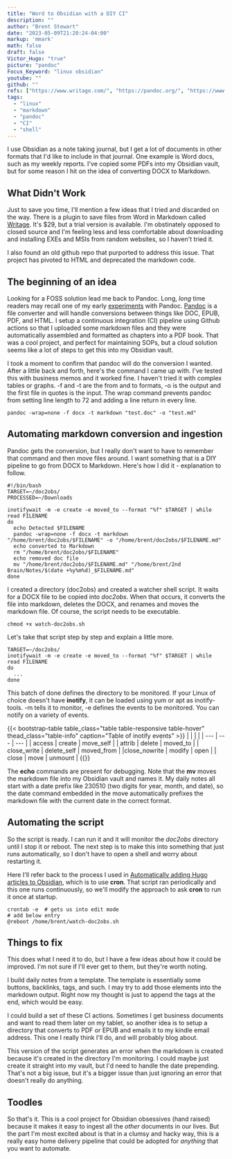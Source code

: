 ```yaml
---
title: "Word to Obsidian with a DIY CI"
description: ""
author: "Brent Stewart"
date: "2023-05-09T21:20:24-04:00"
markup: 'mmark'
math: false
draft: false
Victor_Hugo: "true"
picture: "pandoc"
Focus_Keyword: "linux obsidian"
youtube: ""
github: ""
refs: ["https://www.writage.com/", "https://pandoc.org/", "https://www.linuxjournal.com/content/linux-filesystem-events-inotify"]
tags:
  - "linux"
  - "markdown"
  - "pandoc"
  - "CI"
  - "shell"
---
```


I use Obsidian as a note taking journal, but I get a lot of documents in other formats that I'd like to include in that journal.  One example is Word docs, such as my weekly reports.  I've copied some PDFs into my Obsidian vault, but for some reason I hit on the idea of converting DOCX to Markdown.

## What Didn't Work

Just to save you time, I'll mention a few ideas that I tried and discarded on the way.  There is a plugin to save files from Word in Markdown called [Writage](https://www.writage.com/).  It's $29, but a trial version is available.  I'm obstinately opposed to closed source and I'm feeling less and less comfortable about downloading and installing EXEs and MSIs from random websites, so I haven't tried it.

I also found an old github repo that purported to address this issue.  That project has pivoted to HTML and deprecated the markdown code.

## The beginning of an idea
Looking for a FOSS solution lead me back to Pandoc.  Long, _long_ time readers may recall one of my early [experiments](/200919_pandoc_improved) with Pandoc.  [Pandoc](https://pandoc.org/) is a file converter and will handle conversions between things like DOC, EPUB, PDF, and HTML.  I setup a continuous integration (CI) pipeline using Github actions so that I uploaded some markdown files and they were automatically assembled and formatted as chapters into a PDF book.  That was a cool project, and perfect for maintaining SOPs, but a cloud solution seems like a lot of steps to get this into my Obsidian vault.

I took a moment to confirm that pandoc will do the conversion I wanted.  After a little back and forth, here's the command I came up with.  I've tested this with business memos and it worked fine.  I haven't tried it with complex tables or graphs.  -f and -t are the from and to formats, -o is the output and the first file in quotes is the input.  The wrap command prevents pandoc from setting line length to 72 and adding a line return in every line.

    pandoc -wrap=none -f docx -t markdown "test.doc" -o "test.md"

## Automating markdown conversion and ingestion
Pandoc gets the conversion, but I really don't want to have to remember that command and then move files around.  I want something that is a DIY pipeline to go from DOCX to Markdown.  Here's how I did it - explanation to follow.

    #!/bin/bash
    TARGET=~/doc2obs/
    PROCESSED=~/Downloads

    inotifywait -m -e create -e moved_to --format "%f" $TARGET | while read FILENAME
    do
      echo Detected $FILENAME
      pandoc -wrap=none -f docx -t markdown "/home/brent/doc2obs/$FILENAME" -o "/home/brent/doc2obs/$FILENAME.md"
      echo converted to Markdown
      rm "/home/brent/doc2obs/$FILENAME"
      echo removed doc file
      mv "/home/brent/doc2obs/$FILENAME.md" "/home/brent/2nd Brain/Notes/$(date +%y%m%d)_$FILENAME.md"
    done

I created a directory (doc2obs) and created a watcher shell script.  It waits for a DOCX file to be copied into _doc2obs_.  When that occurs, it converts the file into markdown, deletes the DOCX, and renames and moves the markdown file.  Of course, the script needs to be executable.

    chmod +x watch-doc2obs.sh

Let's take that script step by step and explain a little more.

    TARGET=~/doc2obs/
    inotifywait -m -e create -e moved_to --format "%f" $TARGET | while read FILENAME
    do
      ...
    done

This batch of done defines the directory to be monitored.  If your Linux of choice doesn't have __inotify__, it can be loaded using yum or apt as inotify-tools.  -m tells it to monitor, -e defines the events to be monitored.  You can notify on a variety of events.

{{< bootstrap-table table_class="table table-responsive table-hover" thead_class="table-info" caption="Table of inotify events" >}}
|  |  |  |
| --- | --- | --- |
| access |	create |	move_self |
| attrib |	delete |	moved_to |
| close_write |	delete_self |	moved_from |
|close_nowrite |	modify |	open |
| close |	move |	unmount |
{{</bootstrap-table>}}

The __echo__ commands are present for debugging.  Note that the __mv__ moves the markdown file into my Obsidian vault and names it.  My daily notes all start with a date prefix like 230510 (two digits for year, month, and date), so the date command embedded in the move automatically prefixes the markdown file with the current date in the correct format.

## Automating the script

So the script is ready.  I can run it and it will monitor the _doc2obs_ directory until I stop it or reboot.  The next step is to make this into something that just runs automatically, so I don't have to open a shell and worry about restarting it.

Here I'll refer back to the process I used in [Automatically adding Hugo articles to Obsidian](/230313_blog2obsidian/), which is to use __cron__.  That script ran periodically and this one runs continuously, so we'll modify the approach to ask __cron__ to run it once at startup.

    crontab -e  # gets us into edit mode
    # add below entry
    @reboot /home/brent/watch-doc2obs.sh

## Things to fix
This does what I need it to do, but I have a few ideas about how it could be improved.  I'm not sure if I'll ever get to them, but they're worth noting.

I build daily notes from a template.  The template is essentially some buttons, backlinks, tags, and such.  I may try to add those elements into the markdown output.  Right now my thought is just to append the tags at the end, which would be easy.

I could build a set of these CI actions.  Sometimes I get business documents and want to read them later on my tablet, so another idea is to setup a directory that converts to PDF or EPUB and emails it to my kindle email address.  This one I really think I'll do, and will probably blog about.

This version of the script generates an error when the markdown is created because it's created in the directory I'm monitoring.  I could maybe just create it straight into my vault, but I'd need to handle the date prepending.  That's not a big issue, but it's a bigger issue than just ignoring an error that doesn't really do anything.

## Toodles
So that's it.  This is a cool project for Obsidian obsessives (hand raised) because it makes it easy to ingest all the _other_ documents in our lives.  But the part I'm most excited about is that in a clumsy and hacky way, this is a really easy home delivery pipeline that could be adopted for _anything_ that you want to automate.